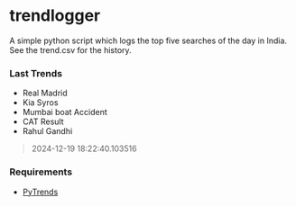 # trendlogger
A simple python script which logs the top five searches of the day in India.<br>See the trend.csv for the history.<br>

<!-- Last Trends -->
### Last Trends
* Real Madrid
* Kia Syros
* Mumbai boat Accident
* CAT Result
* Rahul Gandhi
> 2024-12-19 18:22:40.103516

<!-- Requirements -->
### Requirements
* [PyTrends](https://github.com/dreyco676/pytrends)
